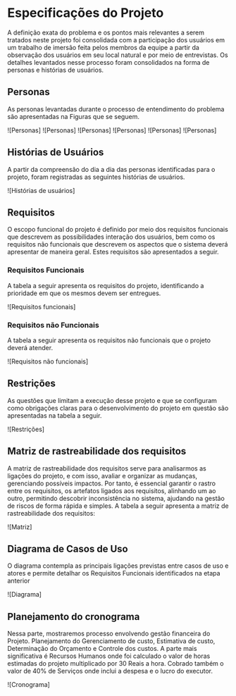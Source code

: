 # Especificações do Projeto

A definição exata do problema e os pontos mais relevantes a serem tratados neste projeto foi consolidada com a participação dos usuários em um trabalho de imersão feita pelos membros da equipe a partir da observação dos usuários em seu local natural e por meio de entrevistas. Os detalhes levantados nesse processo foram consolidados na forma de personas e histórias de usuários. 

## Personas

As personas levantadas durante o processo de entendimento do problema são apresentadas na Figuras que se seguem. 


![Personas]
![Personas]
![Personas]
![Personas]
![Personas]
![Personas]


## Histórias de Usuários

A partir da compreensão do dia a dia das personas identificadas para o projeto, foram registradas as seguintes histórias de usuários. 

![Histórias de usuários]

## Requisitos

O escopo funcional do projeto é definido por meio dos requisitos funcionais que descrevem as possibilidades interação dos usuários, bem como os requisitos não funcionais que descrevem os aspectos que o sistema deverá apresentar de maneira geral. Estes requisitos são apresentados a seguir. 

### Requisitos Funcionais

A tabela a seguir apresenta os requisitos do projeto, identificando a prioridade em que os mesmos devem ser entregues. 

![Requisitos funcionais]

### Requisitos não Funcionais

A tabela a seguir apresenta os requisitos não funcionais que o projeto deverá atender. 

![Requisitos não funcionais]

## Restrições

As questões que limitam a execução desse projeto e que se configuram como obrigações claras para o desenvolvimento do projeto em questão são apresentadas na tabela a seguir. 

![Restrições]

## Matriz de rastreabilidade dos requisitos

A matriz de rastreabilidade dos requisitos serve para analisarmos as ligações do projeto, e com isso, avaliar e organizar as mudanças, gerenciando possíveis impactos. Por tanto, é essencial garantir o rastro entre os requisitos, os artefatos ligados aos requisitos, alinhando um ao outro, permitindo descobrir inconsistência no sistema, ajudando na gestão de riscos de forma rápida e simples. A tabela a seguir apresenta a matriz de rastreabilidade dos requisitos: 

![Matriz]


## Diagrama de Casos de Uso

O diagrama contempla as principais ligações previstas entre casos de uso e atores e permite detalhar os Requisitos Funcionais identificados na etapa anterior 

![Diagrama]

## Planejamento do cronograma 

Nessa parte, mostraremos processo envolvendo gestão financeira do Projeto. Planejamento do Gerenciamento de custo, Estimativa de custo, Determinação do Orçamento e Controle dos custos. A parte mais significativa é Recursos Humanos onde foi calculado o valor de horas estimadas do projeto multiplicado por 30 Reais a hora. Cobrado também o valor de 40% de Serviços onde inclui a despesa e o lucro do executor. 

![Cronograma]
